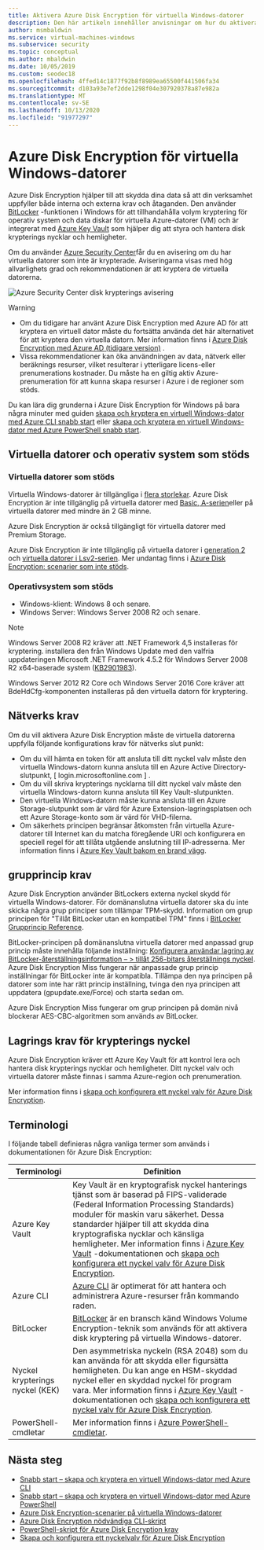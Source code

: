 ```yaml
---
title: Aktivera Azure Disk Encryption för virtuella Windows-datorer
description: Den här artikeln innehåller anvisningar om hur du aktiverar Microsoft Azure disk kryptering för virtuella Windows-datorer.
author: msmbaldwin
ms.service: virtual-machines-windows
ms.subservice: security
ms.topic: conceptual
ms.author: mbaldwin
ms.date: 10/05/2019
ms.custom: seodec18
ms.openlocfilehash: 4ffed14c1877f92b8f8989ea65500f441506fa34
ms.sourcegitcommit: d103a93e7ef2dde1298f04e307920378a87e982a
ms.translationtype: MT
ms.contentlocale: sv-SE
ms.lasthandoff: 10/13/2020
ms.locfileid: "91977297"
---
```

# <a name="azure-disk-encryption-for-windows-vms"></a>Azure Disk Encryption för virtuella Windows-datorer 

Azure Disk Encryption hjälper till att skydda dina data så att din verksamhet uppfyller både interna och externa krav och åtaganden. Den använder [BitLocker](https://en.wikipedia.org/wiki/BitLocker) -funktionen i Windows för att tillhandahålla volym kryptering för operativ system och data diskar för virtuella Azure-datorer (VM) och är integrerat med [Azure Key Vault](../../key-vault/index.yml) som hjälper dig att styra och hantera disk krypterings nycklar och hemligheter. 

Om du använder [Azure Security Center](../../security-center/index.yml)får du en avisering om du har virtuella datorer som inte är krypterade. Aviseringarna visas med hög allvarlighets grad och rekommendationen är att kryptera de virtuella datorerna.

![Azure Security Center disk krypterings avisering](../media/disk-encryption/security-center-disk-encryption-fig1.png)

> [!WARNING]
> - Om du tidigare har använt Azure Disk Encryption med Azure AD för att kryptera en virtuell dator måste du fortsätta använda det här alternativet för att kryptera den virtuella datorn. Mer information finns i [Azure Disk Encryption med Azure AD (tidigare version)](disk-encryption-overview-aad.md) . 
> - Vissa rekommendationer kan öka användningen av data, nätverk eller beräknings resurser, vilket resulterar i ytterligare licens-eller prenumerations kostnader. Du måste ha en giltig aktiv Azure-prenumeration för att kunna skapa resurser i Azure i de regioner som stöds.

Du kan lära dig grunderna i Azure Disk Encryption för Windows på bara några minuter med guiden [skapa och kryptera en virtuell Windows-dator med Azure CLI snabb start](disk-encryption-cli-quickstart.md) eller [skapa och kryptera en virtuell Windows-dator med Azure PowerShell snabb start](disk-encryption-powershell-quickstart.md).

## <a name="supported-vms-and-operating-systems"></a>Virtuella datorer och operativ system som stöds

### <a name="supported-vms"></a>Virtuella datorer som stöds

Virtuella Windows-datorer är tillgängliga i [flera storlekar](../sizes-general.md). Azure Disk Encryption är inte tillgänglig på virtuella datorer med [Basic, A-serien](https://azure.microsoft.com/pricing/details/virtual-machines/series/)eller på virtuella datorer med mindre än 2 GB minne.

Azure Disk Encryption är också tillgängligt för virtuella datorer med Premium Storage.

Azure Disk Encryption är inte tillgänglig på virtuella datorer i [generation 2](../generation-2.md#generation-1-vs-generation-2-capabilities) och [virtuella datorer i Lsv2-serien](../lsv2-series.md). Mer undantag finns i [Azure Disk Encryption: scenarier som inte stöds](disk-encryption-windows.md#unsupported-scenarios).

### <a name="supported-operating-systems"></a>Operativsystem som stöds

- Windows-klient: Windows 8 och senare.
- Windows Server: Windows Server 2008 R2 och senare.  
 
> [!NOTE]
> Windows Server 2008 R2 kräver att .NET Framework 4,5 installeras för kryptering. installera den från Windows Update med den valfria uppdateringen Microsoft .NET Framework 4.5.2 för Windows Server 2008 R2 x64-baserade system ([KB2901983](https://www.catalog.update.microsoft.com/Search.aspx?q=KB2901983)).  
>  
> Windows Server 2012 R2 Core och Windows Server 2016 Core kräver att BdeHdCfg-komponenten installeras på den virtuella datorn för kryptering.


## <a name="networking-requirements"></a>Nätverks krav
Om du vill aktivera Azure Disk Encryption måste de virtuella datorerna uppfylla följande konfigurations krav för nätverks slut punkt:
  - Om du vill hämta en token för att ansluta till ditt nyckel valv måste den virtuella Windows-datorn kunna ansluta till en Azure Active Directory-slutpunkt, \[ login.microsoftonline.com \] .
  - Om du vill skriva krypterings nycklarna till ditt nyckel valv måste den virtuella Windows-datorn kunna ansluta till Key Vault-slutpunkten.
  - Den virtuella Windows-datorn måste kunna ansluta till en Azure Storage-slutpunkt som är värd för Azure Extension-lagringsplatsen och ett Azure Storage-konto som är värd för VHD-filerna.
  -  Om säkerhets principen begränsar åtkomsten från virtuella Azure-datorer till Internet kan du matcha föregående URI och konfigurera en speciell regel för att tillåta utgående anslutning till IP-adresserna. Mer information finns i [Azure Key Vault bakom en brand vägg](../../key-vault/general/access-behind-firewall.md).    


## <a name="group-policy-requirements"></a>grupprincip krav

Azure Disk Encryption använder BitLockers externa nyckel skydd för virtuella Windows-datorer. För domänanslutna virtuella datorer ska du inte skicka några grup principer som tillämpar TPM-skydd. Information om grup principen för "Tillåt BitLocker utan en kompatibel TPM" finns i [BitLocker Grupprincip Reference](/windows/security/information-protection/bitlocker/bitlocker-group-policy-settings#bkmk-unlockpol1).

BitLocker-principen på domänanslutna virtuella datorer med anpassad grup princip måste innehålla följande inställning: [Konfigurera användar lagring av BitLocker-återställningsinformation – > tillåt 256-bitars återställnings nyckel](/windows/security/information-protection/bitlocker/bitlocker-group-policy-settings). Azure Disk Encryption Miss fungerar när anpassade grup princip inställningar för BitLocker inte är kompatibla. Tillämpa den nya principen på datorer som inte har rätt princip inställning, tvinga den nya principen att uppdatera (gpupdate.exe/Force) och starta sedan om.

Azure Disk Encryption Miss fungerar om grup principen på domän nivå blockerar AES-CBC-algoritmen som används av BitLocker.

## <a name="encryption-key-storage-requirements"></a>Lagrings krav för krypterings nyckel  

Azure Disk Encryption kräver ett Azure Key Vault för att kontrol lera och hantera disk krypterings nycklar och hemligheter. Ditt nyckel valv och virtuella datorer måste finnas i samma Azure-region och prenumeration.

Mer information finns i [skapa och konfigurera ett nyckel valv för Azure Disk Encryption](disk-encryption-key-vault.md).

## <a name="terminology"></a>Terminologi
I följande tabell definieras några vanliga termer som används i dokumentationen för Azure Disk Encryption:

| Terminologi | Definition |
| --- | --- |
| Azure Key Vault | Key Vault är en kryptografisk nyckel hanterings tjänst som är baserad på FIPS-validerade (Federal Information Processing Standards) moduler för maskin varu säkerhet. Dessa standarder hjälper till att skydda dina kryptografiska nycklar och känsliga hemligheter. Mer information finns i [Azure Key Vault](https://azure.microsoft.com/services/key-vault/) -dokumentationen och [skapa och konfigurera ett nyckel valv för Azure Disk Encryption](disk-encryption-key-vault.md). |
| Azure CLI | [Azure CLI](/cli/azure/install-azure-cli) är optimerat för att hantera och administrera Azure-resurser från kommando raden.|
| BitLocker |[BitLocker](/previous-versions/windows/it-pro/windows-server-2012-R2-and-2012/hh831713(v=ws.11)) är en bransch känd Windows Volume Encryption-teknik som används för att aktivera disk kryptering på virtuella Windows-datorer. |
| Nyckel krypterings nyckel (KEK) | Den asymmetriska nyckeln (RSA 2048) som du kan använda för att skydda eller figursätta hemligheten. Du kan ange en HSM-skyddad nyckel eller en skyddad nyckel för program vara. Mer information finns i [Azure Key Vault](https://azure.microsoft.com/services/key-vault/) -dokumentationen och [skapa och konfigurera ett nyckel valv för Azure Disk Encryption](disk-encryption-key-vault.md). |
| PowerShell-cmdletar | Mer information finns i [Azure PowerShell-cmdletar](/powershell/azure/). |


## <a name="next-steps"></a>Nästa steg

- [Snabb start – skapa och kryptera en virtuell Windows-dator med Azure CLI ](disk-encryption-cli-quickstart.md)
- [Snabb start – skapa och kryptera en virtuell Windows-dator med Azure PowerShell](disk-encryption-powershell-quickstart.md)
- [Azure Disk Encryption-scenarier på virtuella Windows-datorer](disk-encryption-windows.md)
- [Azure Disk Encryption nödvändiga CLI-skript](https://github.com/ejarvi/ade-cli-getting-started)
- [PowerShell-skript för Azure Disk Encryption krav](https://github.com/Azure/azure-powershell/tree/master/src/Compute/Compute/Extension/AzureDiskEncryption/Scripts)
- [Skapa och konfigurera ett nyckelvalv för Azure Disk Encryption](disk-encryption-key-vault.md)